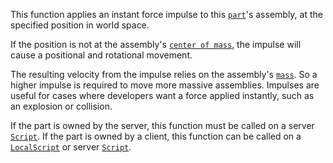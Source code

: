 This function applies an instant force impulse to this
[`part`](https://create.roblox.com/docs/reference/engine/classes/BasePart)'s assembly, at the specified position in world
space.

If the position is not at the assembly's
[`center of mass`](https://create.roblox.com/docs/reference/engine/classes/BasePart#AssemblyCenterOfMass), the impulse will
cause a positional and rotational movement.

The resulting velocity from the impulse relies on the assembly's
[`mass`](https://create.roblox.com/docs/reference/engine/classes/BasePart#AssemblyMass). So a higher impulse is required to
move more massive assemblies. Impulses are useful for cases where
developers want a force applied instantly, such as an explosion or
collision.

If the part is owned by the server, this function must be called on a
server [`Script`](https://create.roblox.com/docs/reference/engine/classes/Script). If the part is owned by a client, this function can
be called on a [`LocalScript`](https://create.roblox.com/docs/reference/engine/classes/LocalScript) or server [`Script`](https://create.roblox.com/docs/reference/engine/classes/Script).